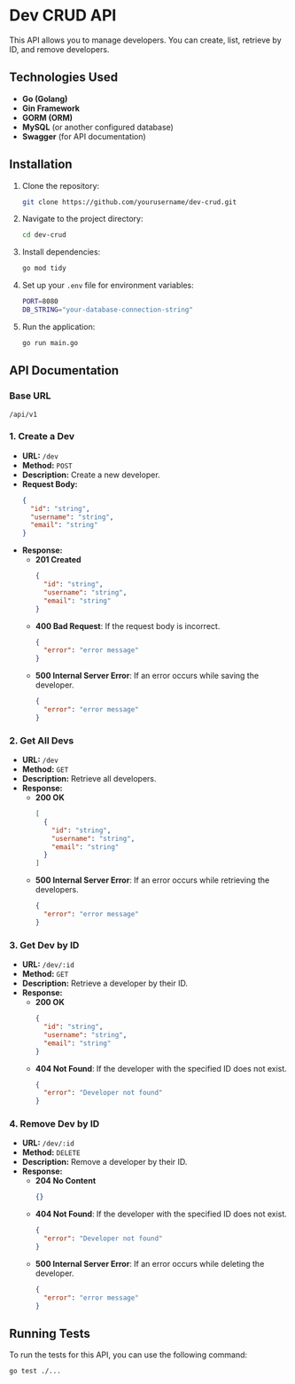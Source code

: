 
# Dev CRUD API

This API allows you to manage developers. You can create, list, retrieve by ID, and remove developers.

## Technologies Used

- **Go (Golang)**
- **Gin Framework**
- **GORM (ORM)**
- **MySQL** (or another configured database)
- **Swagger** (for API documentation)

## Installation

1. Clone the repository:
    ```bash
    git clone https://github.com/yourusername/dev-crud.git
    ```

2. Navigate to the project directory:
    ```bash
    cd dev-crud
    ```

3. Install dependencies:
    ```bash
    go mod tidy
    ```

4. Set up your `.env` file for environment variables:
    ```bash
    PORT=8080
    DB_STRING="your-database-connection-string"
    ```

5. Run the application:
    ```bash
    go run main.go
    ```

## API Documentation

### Base URL

```
/api/v1
```

### 1. **Create a Dev**
- **URL:** `/dev`
- **Method:** `POST`
- **Description:** Create a new developer.
- **Request Body:**
  ```json
  {
    "id": "string",
    "username": "string",
    "email": "string"
  }
  ```
- **Response:**
  - **201 Created**
    ```json
    {
      "id": "string",
      "username": "string",
      "email": "string"
    }
    ```
  - **400 Bad Request**: If the request body is incorrect.
    ```json
    {
      "error": "error message"
    }
    ```
  - **500 Internal Server Error**: If an error occurs while saving the developer.
    ```json
    {
      "error": "error message"
    }
    ```

### 2. **Get All Devs**
- **URL:** `/dev`
- **Method:** `GET`
- **Description:** Retrieve all developers.
- **Response:**
  - **200 OK**
    ```json
    [
      {
        "id": "string",
        "username": "string",
        "email": "string"
      }
    ]
    ```
  - **500 Internal Server Error**: If an error occurs while retrieving the developers.
    ```json
    {
      "error": "error message"
    }
    ```

### 3. **Get Dev by ID**
- **URL:** `/dev/:id`
- **Method:** `GET`
- **Description:** Retrieve a developer by their ID.
- **Response:**
  - **200 OK**
    ```json
    {
      "id": "string",
      "username": "string",
      "email": "string"
    }
    ```
  - **404 Not Found**: If the developer with the specified ID does not exist.
    ```json
    {
      "error": "Developer not found"
    }
    ```

### 4. **Remove Dev by ID**
- **URL:** `/dev/:id`
- **Method:** `DELETE`
- **Description:** Remove a developer by their ID.
- **Response:**
  - **204 No Content**
    ```json
    {}
    ```
  - **404 Not Found**: If the developer with the specified ID does not exist.
    ```json
    {
      "error": "Developer not found"
    }
    ```
  - **500 Internal Server Error**: If an error occurs while deleting the developer.
    ```json
    {
      "error": "error message"
    }
    ```

## Running Tests

To run the tests for this API, you can use the following command:

```bash
go test ./...
```
